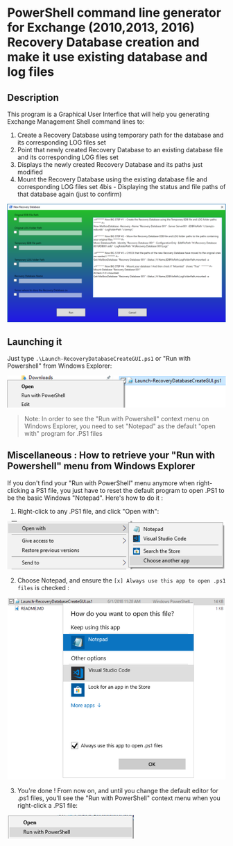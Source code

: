# PowerShell command line generator for Exchange (2010,2013, 2016) Recovery Database creation and make it use existing database and log files

## Description
This program is a Graphical User Interfice that will help you generating Exchange Management Shell command lines to:

1. Create a Recovery Database using temporary path for the database and its corresponding LOG files set
2. Point that newly created Recovery Database to an existing database file and its corresponding LOG files set
3. Displays the newly created Recovery Database and its paths just modified
4. Mount the Recovery Database using the existing database file and corresponding LOG files set
4bis - Displaying the status and file paths of that database again (just to confirm)

![Fig.1](/Screenshots/ExchangeRecoveryDatabasePowerShellCmdGenerator.png)

## Launching it

Just type ```.\Launch-RecoveryDatabaseCreateGUI.ps1``` or "Run with Powershell" from Windows Explorer:

![Fig.2](/Screenshots/RunWithPowerShell.png)

> Note: In order to see the "Run with Powershell" context menu on Windows Explorer, you need to set "Notepad" as the default "open with" program for .PS1 files

## Miscellaneous : How to retrieve your "Run with Powershell" menu from Windows Explorer

If you don't find your "Run with PowerShell" menu anymore when right-clicking a PS1 file, you just have to reset the default program to open .PS1 to be the basic Windows "Notepad". Here's how to do it :

1. Right-click to any .PS1 file, and click "Open with":

![Fig.3](/Screenshots/SetDefaultNotepadForPS1-1of2.png)

2. Choose Notepad, and ensure the ```[x] Always use this app to open .ps1 files``` is checked :

![Fig.4](/Screenshots/SetDefaultNotepadForPS1-2of2.png)

3. You're done ! From now on, and until you change the default editor for .ps1 files, you'll see the "Run with PowerShell" context menu when you right-click a .PS1 file:

![Fig.5](/Screenshots/SetDefaultNotepadForPS1-Conclusion.png)


